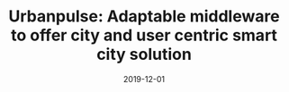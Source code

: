 ---
title: "Urbanpulse: Adaptable middleware to offer city and user centric smart city solution"
collection: publications
category: conferences
permalink: /publication/2019-06-01-urbanpulse
#excerpt: 'This paper is about the number 1. The number 2 is left for future work.'
date: 2019-12-01
#venue: 'Proceedings of the 20th International Middleware Conference Demos and Posters'
#slidesurl: 'http://pratyushagnihotri.github.io/files/slides1.pdf'
paperurl: 'http://pratyushagnihotri.github.io/files/urbanpulse.pdf'
bibtexurl: 'https://dl.acm.org/doi/10.1145/3366627.3368116'
citation: '<b>Agnihotri, Pratyush</b> and Luthra, Manisha and Peters, Sascha. (2019). &quot;Urbanpulse: Adaptable middleware to offer city and user centric smart city solution.&quot; <i>Proceedings of the 20th International Middleware Conference Demos and Posters</i>.'
---